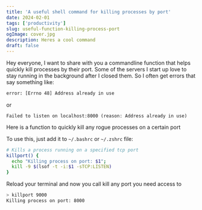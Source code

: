 ```yaml
---
title: 'A useful shell command for killing processes by port'
date: 2024-02-01
tags: ['productivity']
slug: useful-function-killing-process-port
ogImage: cover.jpg
description: Heres a cool command
draft: false
---
```


Hey everyone, I want to share with you a commandline function that helps quickly kill processes by their port. Some of the servers I start up love to stay running in the background after I closed them. So I often get errors that say something like:

```bash
error: [Errno 48] Address already in use
```

or 

```
Failed to listen on localhost:8000 (reason: Address already in use)
```


Here is a function to quickly kill any rogue processes on a certain port


To use this, just add it to `~/.bashrc` or `~/.zshrc` file:

```bash
# Kills a process running on a specified tcp port
killport() {
  echo "Killing process on port: $1";
  kill -9 $(lsof -t -i:$1 -sTCP:LISTEN)
}
```
Reload your terminal and now you call kill any port you need access to

```bash
> killport 9000
Killing process on port: 8000
```

